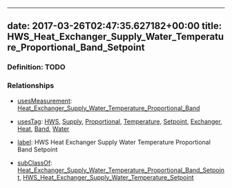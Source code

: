 
---
date: 2017-03-26T02:47:35.627182+00:00
title: HWS_Heat_Exchanger_Supply_Water_Temperature_Proportional_Band_Setpoint
---
### Definition: TODO

### Relationships

* [usesMeasurement](https://brickschema.org/schema/1.0/BrickFrame#usesMeasurement): [Heat_Exchanger_Supply_Water_Temperature_Proportional_Band](https://brickschema.org/schema/1.0/Brick#Heat_Exchanger_Supply_Water_Temperature_Proportional_Band)

* [usesTag](https://brickschema.org/schema/1.0/BrickFrame#usesTag): [HWS](https://brickschema.org/schema/1.0/BrickTag#HWS), [Supply](https://brickschema.org/schema/1.0/BrickTag#Supply), [Proportional](https://brickschema.org/schema/1.0/BrickTag#Proportional), [Temperature](https://brickschema.org/schema/1.0/BrickTag#Temperature), [Setpoint](https://brickschema.org/schema/1.0/BrickTag#Setpoint), [Exchanger](https://brickschema.org/schema/1.0/BrickTag#Exchanger), [Heat](https://brickschema.org/schema/1.0/BrickTag#Heat), [Band](https://brickschema.org/schema/1.0/BrickTag#Band), [Water](https://brickschema.org/schema/1.0/BrickTag#Water)

* [label](http://www.w3.org/2000/01/rdf-schema#label): HWS Heat Exchanger Supply Water Temperature Proportional Band Setpoint

* [subClassOf](http://www.w3.org/2000/01/rdf-schema#subClassOf): [Heat_Exchanger_Supply_Water_Temperature_Proportional_Band_Setpoint](https://brickschema.org/schema/1.0/Brick#Heat_Exchanger_Supply_Water_Temperature_Proportional_Band_Setpoint), [HWS_Heat_Exchanger_Supply_Water_Temperature_Setpoint](https://brickschema.org/schema/1.0/Brick#HWS_Heat_Exchanger_Supply_Water_Temperature_Setpoint)
